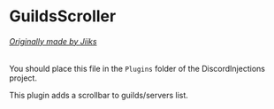 # GuildsScroller
###### [Originally made by Jiiks](https://github.com/Jiiks/BetterDiscordApp/blob/master/Plugins/GuildsScroller.plugin.js)

You should place this file in the `Plugins` folder of the DiscordInjections project.

This plugin adds a scrollbar to guilds/servers list.